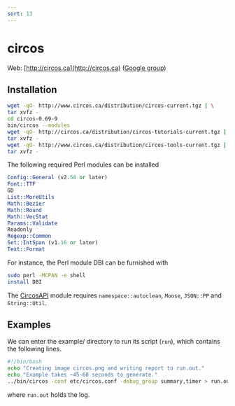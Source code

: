 ```yaml
---
sort: 13
---
```


# circos

Web: [http://circos.ca](http://circos.ca) ([Google group](https://groups.google.com/g/circos-data-visualization))

## Installation

```bash
wget -qO- http://www.circos.ca/distribution/circos-current.tgz | \
tar xvfz -
cd circos-0.69-9
bin/circos --modules
wget -qO- http://circos.ca/distribution/circos-tutorials-current.tgz | \
tar xvfz -
wget -qO- http://www.circos.ca/distribution/circos-tools-current.tgz | \
tar xvfz -
```

The following required Perl modules can be installed

```perl
Config::General (v2.50 or later)
Font::TTF
GD
List::MoreUtils
Math::Bezier
Math::Round
Math::VecStat
Params::Validate
Readonly
Regexp::Common
Set::IntSpan (v1.16 or later)
Text::Format
```

For instance, the Perl module DBI can be furnished with

```bash
sudo perl -MCPAN -e shell
install DBI
```

The [CircosAPI](https://github.com/kylase/CircosAPI) module requires `namespace::autoclean`, `Moose`, `JSON::PP` and `String::Util`.

## Examples

We can enter the example/ directory to run its script (`run`), which contains the following lines.

```bash
#!/bin/bash
echo "Creating image circos.png and writing report to run.out."
echo "Example takes ~45-60 seconds to generate."
../bin/circos -conf etc/circos.conf -debug_group summary,timer > run.out
```

where `run.out` holds the log.
